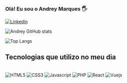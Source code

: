 ### Olá! Eu sou o Andrey Marques 🖐️

[![Linkedin](https://img.shields.io/badge/LinkedIn-0077B5?style=for-the-badge&logo=linkedin&logoColor=white)](https://www.linkedin.com/in/andreymarques822/)


![Andrey GitHub stats](https://github-readme-stats.vercel.app/api?username=andreymarques1202&show_icons=true&theme=onedark)

![Top Langs](https://github-readme-stats.vercel.app/api/top-langs/?username=andreymarques1202&hide_progress=true)

## Tecnologias que utilizo no meu dia

<div style="display: inline_block"><br/>
  <img align="center" src="https://img.shields.io/badge/HTML5-E34F26?style=for-the-badge&logo=html5&logoColor=white" alt="HTML5">
  
  <img align="center" src="https://img.shields.io/badge/CSS3-1572B6?style=for-the-badge&logo=css3&logoColor=white" alt="CSS3">

  <img align="center" src="https://img.shields.io/badge/JavaScript-F7DF1E?style=for-the-badge&logo=javascript&logoColor=black" alt="Javascript">

  <img align="center" src="https://img.shields.io/badge/PHP-777BB4?style=for-the-badge&logo=php&logoColor=white" alt="PHP">

  <img align="center" src="https://img.shields.io/badge/React-20232A?style=for-the-badge&logo=react&logoColor=61DAFB" alt="React">

  <img align="center" src="https://img.shields.io/badge/Vue.js-35495E?style=for-the-badge&logo=vue.js&logoColor=4FC08D" alt="Vuejs">
</div>


